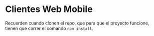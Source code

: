 # Clientes Web Mobile
Recuerden cuando clonen el repo, que para que el proyecto funcione, tienen que correr el comando ```npm install```.